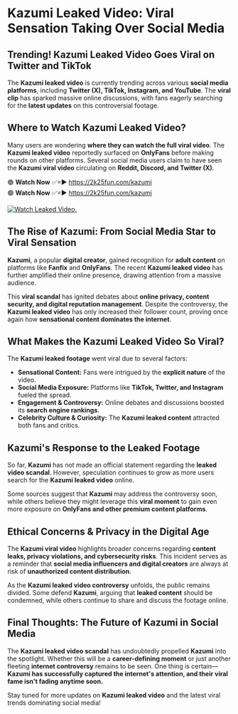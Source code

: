 # Kazumi Leaked Video: Viral Sensation Taking Over Social Media

## **Trending! Kazumi Leaked Video Goes Viral on Twitter and TikTok**
The **Kazumi leaked video** is currently trending across various **social media platforms**, including **Twitter (X), TikTok, Instagram, and YouTube**. The **viral clip** has sparked massive online discussions, with fans eagerly searching for the **latest updates** on this controversial footage.

## **Where to Watch Kazumi Leaked Video?**
Many users are wondering **where they can watch the full viral video**. The **Kazumi leaked video** reportedly surfaced on **OnlyFans** before making rounds on other platforms. Several social media users claim to have seen the **Kazumi viral video** circulating on **Reddit, Discord, and Twitter (X).**

🟢 **Watch Now** ✅=► https://2k25fun.com/kazumi  
🟢 **Watch Now** ✅=► https://2k25fun.com/kazumi  

[![Watch Leaked Video.](https://miro.medium.com/v2/resize:fit:828/format:webp/1*cilzJN44JGOrTw9NJCrNHA.gif "Watch Leaked Video")](https://2k25fun.com/kazumi)

## **The Rise of Kazumi: From Social Media Star to Viral Sensation**
**Kazumi**, a popular **digital creator**, gained recognition for **adult content** on platforms like **Fanfix** and **OnlyFans**. The recent **Kazumi leaked video** has further amplified their online presence, drawing attention from a massive audience.

This **viral scandal** has ignited debates about **online privacy, content security, and digital reputation management**. Despite the controversy, the **Kazumi leaked video** has only increased their follower count, proving once again how **sensational content dominates the internet**.

## **What Makes the Kazumi Leaked Video So Viral?**
The **Kazumi leaked footage** went viral due to several factors:
- **Sensational Content:** Fans were intrigued by the **explicit nature** of the video.
- **Social Media Exposure:** Platforms like **TikTok, Twitter, and Instagram** fueled the spread.
- **Engagement & Controversy:** Online debates and discussions boosted its **search engine rankings**.
- **Celebrity Culture & Curiosity:** The **Kazumi leaked content** attracted both fans and critics.

## **Kazumi's Response to the Leaked Footage**
So far, **Kazumi** has not made an official statement regarding the **leaked video scandal**. However, speculation continues to grow as more users search for the **Kazumi leaked video** online.

Some sources suggest that **Kazumi** may address the controversy soon, while others believe they might leverage this **viral moment** to gain even more exposure on **OnlyFans and other premium content platforms**.

## **Ethical Concerns & Privacy in the Digital Age**
The **Kazumi viral video** highlights broader concerns regarding **content leaks, privacy violations, and cybersecurity risks**. This incident serves as a reminder that **social media influencers and digital creators** are always at risk of **unauthorized content distribution**.

As the **Kazumi leaked video controversy** unfolds, the public remains divided. Some defend **Kazumi**, arguing that **leaked content** should be condemned, while others continue to share and discuss the footage online.

## **Final Thoughts: The Future of Kazumi in Social Media**
The **Kazumi leaked video scandal** has undoubtedly propelled **Kazumi** into the spotlight. Whether this will be a **career-defining moment** or just another fleeting **internet controversy** remains to be seen. One thing is certain—**Kazumi has successfully captured the internet's attention, and their viral fame isn't fading anytime soon.**

Stay tuned for more updates on **Kazumi leaked video** and the latest viral trends dominating social media!